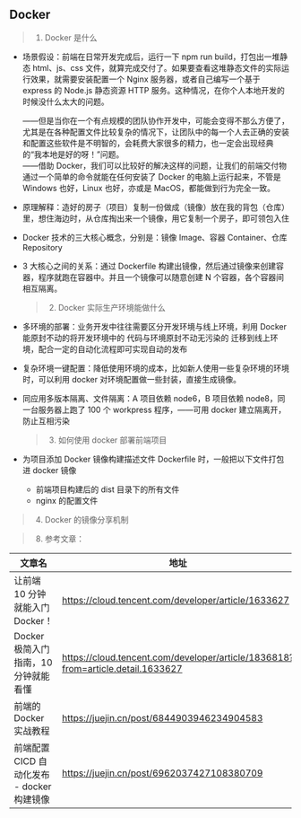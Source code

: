 ## Docker

> 1. Docker 是什么

- 场景假设：前端在日常开发完成后，运行一下 npm run build，打包出一堆静态 html、js、css 文件，就算完成交付了。如果要查看这堆静态文件的实际运行效果，就需要安装配置一个 Nginx 服务器，或者自己编写一个基于 express 的 Node.js 静态资源 HTTP 服务。这种情况，在你个人本地开发的时候没什么太大的问题。<br>

  ——但是当你在一个有点规模的团队协作开发中，可能会变得不那么方便了，尤其是在各种配置文件比较复杂的情况下，让团队中的每一个人去正确的安装和配置这些软件是不明智的，会耗费大家很多的精力，也一定会出现经典的“我本地是好的呀！”问题。
  <br>
  ——借助 Docker，我们可以比较好的解决这样的问题，让我们的前端交付物通过一个简单的命令就能在任何安装了 Docker 的电脑上运行起来，不管是 Windows 也好，Linux 也好，亦或是 MacOS，都能做到行为完全一致。

- 原理解释：造好的房子（项目）复制一份做成（镜像）放在我的背包（仓库）里，想住海边时，从仓库掏出来一个镜像，用它复制一个房子，即可领包入住
- Docker 技术的三大核心概念，分别是：镜像 Image、容器 Container、仓库 Repository
- 3 大核心之间的关系：通过 Dockerfile 构建出镜像，然后通过镜像来创建容器，程序就跑在容器中。并且一个镜像可以随意创建 N 个容器，各个容器间相互隔离。
  > 2. Docker 实际生产环境能做什么
- 多环境的部署：业务开发中往往需要区分开发环境与线上环境，利用 Docker 能原封不动的将开发环境中的 代码与环境原封不动无污染的 迁移到线上环境，配合一定的自动化流程即可实现自动的发布

- 复杂环境一键配置：降低使用环境的成本，比如新人使用一些复杂环境的环境时，可以利用 docker 对环境配置做一些封装，直接生成镜像。

- 同应用多版本隔离、文件隔离：A 项目依赖 node6，B 项目依赖 node8，同一台服务器上跑了 100 个 workpress 程序，——可用 docker 建立隔离开，防止互相污染
  > 3. 如何使用 docker 部署前端项目
- 为项目添加 Docker 镜像构建描述文件 Dockerfile 时，一般把以下文件打包进 docker 镜像
  - 前端项目构建后的 dist 目录下的所有文件
  - nginx 的配置文件

> 4. Docker 的镜像分享机制

> 8. 参考文章：

| 文章名                                     | 地址                                                                            |
| ------------------------------------------ | ------------------------------------------------------------------------------- |
| 让前端 10 分钟就能入门 Docker！            | https://cloud.tencent.com/developer/article/1633627                             |
| Docker 极简入门指南，10 分钟就能看懂       | https://cloud.tencent.com/developer/article/1836818?from=article.detail.1633627 |
| 前端的 Docker 实战教程                     | https://juejin.cn/post/6844903946234904583                                      |
| 前端配置 CICD 自动化发布 - docker 构建镜像 | https://juejin.cn/post/6962037427108380709                                      |
